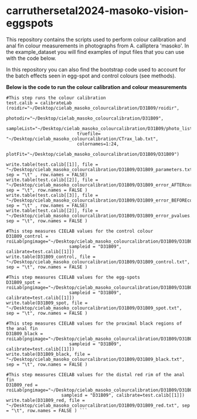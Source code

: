 # carruthersetal2024-masoko-vision-eggspots

This repository contains the scripts used to perform colour calibration and anal fin colour measurements in photographs from A. calliptera 'masoko'. In the example_dataset you will find examples of input files that you can use with the code below. 

In this repository you can also find the bootstrap code used to account for the batch effects seen in egg-spot and control colours (see methods).

**Below is the code to run the colour calibration and colour measurements**

```
#This step runs the colour calibration
test.calib = calibrateLab (roidir="~/Desktop/cielab_masoko_colourcalibration/D31B09/roidir", 
                           photodir="~/Desktop/cielab_masoko_colourcalibration/D31B09", 
                           sampleList="~/Desktop/cielab_masoko_colourcalibration/D31B09/photo_list.txt", 
                           truefile= "~/Desktop/cielab_masoko_colourcalibration/CTrax_lab.txt", 
                           colornames=1:24, 
                           plotFit="~/Desktop/cielab_masoko_colourcalibration/D31B09/D31B09")

write.table(test.calib[[1]], file = "~/Desktop/cielab_masoko_colourcalibration/D31B09/D31B09_parameters.txt", sep = "\t" , row.names = FALSE)
write.table(test.calib[[2]], file = "~/Desktop/cielab_masoko_colourcalibration/D31B09/D31B09_error_AFTERcorrection.txt", sep = "\t", row.names = FALSE )
write.table(test.calib[[3]], file = "~/Desktop/cielab_masoko_colourcalibration/D31B09/D31B09_error_BEFOREcorrection.txt", sep = "\t" , row.names = FALSE)
write.table(test.calib[[2]], file = "~/Desktop/cielab_masoko_colourcalibration/D31B09/D31B09_error_pvalues.txt", sep = "\t", row.names = FALSE )

#This step measures CIELAB values for the control colour
D31B09_control = roiLab(pngimage="~/Desktop/cielab_masoko_colourcalibration/D31B09/D31B09_control.png", 
                        sampleid = "D31B09", calibrate=test.calib[[1]])
write.table(D31B09_control, file = "~/Desktop/cielab_masoko_colourcalibration/D31B09/D31B09_control.txt", sep = "\t", row.names = FALSE )

#This step measures CIELAB values for the egg-spots
D31B09_spot = roiLab(pngimage="~/Desktop/cielab_masoko_colourcalibration/D31B09/D31B09_spot.png", 
                        sampleid = "D31B09", calibrate=test.calib[[1]])
write.table(D31B09_spot, file = "~/Desktop/cielab_masoko_colourcalibration/D31B09/D31B09_spot.txt", sep = "\t", row.names = FALSE )

#This step measures CIELAB values for the proximal black regions of the anal fin
D31B09_black = roiLab(pngimage="~/Desktop/cielab_masoko_colourcalibration/D31B09/D31B09_black.png", 
                        sampleid = "D31B09", calibrate=test.calib[[1]])
write.table(D31B09_black, file = "~/Desktop/cielab_masoko_colourcalibration/D31B09/D31B09_black.txt", sep = "\t", row.names = FALSE )

#This step measures CIELAB values for the distal red rim of the anal fin
D31B09_red = roiLab(pngimage="~/Desktop/cielab_masoko_colourcalibration/D31B09/D31B09_red.png", 
                     sampleid = "D31B09", calibrate=test.calib[[1]])
write.table(D31B09_red, file = "~/Desktop/cielab_masoko_colourcalibration/D31B09/D31B09_red.txt", sep = "\t", row.names = FALSE ) ```
